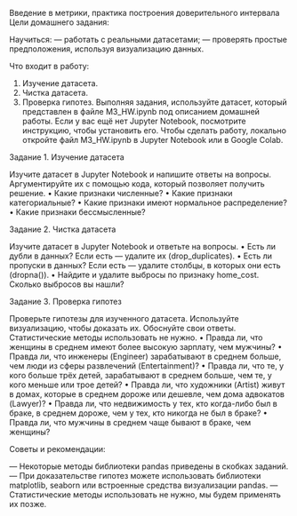 Введение в метрики, практика построения доверительного интервала
Цели домашнего задания:

Научиться:
— работать с реальными датасетами;
— проверять простые предположения, используя визуализацию данных.


Что входит в работу:

1. Изучение датасета.
2. Чистка датасета.
3. Проверка гипотез.
Выполняя задания, используйте датасет, который представлен в файле M3_HW.ipynb под описанием домашней работы. Если у вас ещё нет Jupyter Notebook, посмотрите инструкцию, чтобы установить его.
Чтобы сделать работу, локально откройте файл M3_HW.ipynb в Jupyter Notebook или в Google Colab.

Задание 1. Изучение датасета

Изучите датасет в Jupyter Notebook и напишите ответы на вопросы. Аргументируйте их с помощью кода, который позволяет получить решение.
• Какие признаки численные?
• Какие признаки категориальные?
• Какие признаки имеют нормальное распределение?
• Какие признаки бессмысленные?

Задание 2. Чистка датасета

Изучите датасет в Jupyter Notebook и ответьте на вопросы.
• Есть ли дубли в данных? Если есть — удалите их (drop_duplicates).
• Есть ли пропуски в данных? Если есть — удалите столбцы, в которых они есть (dropna()).
• Найдите и удалите выбросы по признаку home_cost. Сколько выбросов вы нашли?

Задание 3. Проверка гипотез

Проверьте гипотезы для изученного датасета. Используйте визуализацию, чтобы доказать их. Обоснуйте свои ответы. Статистические методы использовать не нужно.
• Правда ли, что женщины в среднем имеют более высокую зарплату, чем мужчины?
• Правда ли, что инженеры (Engineer) зарабатывают в среднем больше, чем люди из сферы развлечений (Entertainment)?
• Правда ли, что те, у кого больше трёх детей, зарабатывают в среднем больше, чем те, у кого меньше или трое детей?
• Правда ли, что художники (Artist) живут в домах, которые в среднем дороже или дешевле, чем дома адвокатов (Lawyer)?
• Правда ли, что недвижимость у тех, кто когда-либо был в браке, в среднем дороже, чем у тех, кто никогда не был в браке?
• Правда ли, что мужчины в среднем чаще бывают в браке, чем женщины?


Советы и рекомендации:

— Некоторые методы библиотеки pandas приведены в скобках заданий.
— При доказательстве гипотез можете использовать библиотеки matplotlib, seaborn или встроенные средства визуализации pandas.
— Статистические методы использовать не нужно, мы будем применять их позже.
